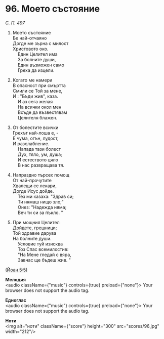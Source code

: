# 96. Моето състояние  

*С. П. 497*  

1. Моето състояние  
Бе най-отчаяно  
Догде ме зърна с милост  
Христовото око.  
    Един Целител има  
    За болните души,  
    Един възможен само  
    Греха да изцели.  

2. Когато ме намери  
В опасност при смъртта  
Смили се Той за мене,  
И : "Бъди жив", каза.  
    И аз сега желая  
    На всички окол мен  
    Всъде да възвестявам  
    Целителя блажен.  

3. От болестите всички  
Грехът най-лоша е, -  
Е чума, огън, лудост,  
И разслабление.  
    Напада тази болест  
    Дух, тяло, ум, душа;  
    И естеството цяло  
    В нас развращава тя.  

4. Напраздно търсех помощ  
От най-прочутите  
Хвалещи се лекари,  
Догде Исус дойде.  
    Тез ми казаха: "Здрав си;  
    Ти нямаш нищо зло;"  
    Онез: "Надежда няма;  
    Веч ти си за пъкло. "  

5. При мощния Целител  
Дойдете, грешници;  
Той здравие дарува  
На болните души.  
    Условие туй изисква  
    Тоз Спас всемилостив:  
    "На Мене гледай с вяра,  
    Завчас ще бъдеш жив. "  

[(Йоан 5:5)](http://biblia.bg/index.php?k=43&g=5&s=5)  

__Мелодия__  
<audio className={"music"} controls={true} preload={"none"}><source src="mp3/96.mp3" type="audio/mpeg"/>
Your browser does not support the audio tag.
</audio>  

__Едноглас__  
<audio className={"music"} controls={true} preload={"none"}><source src="transp/96.mp3" type="audio/mpeg"/>
Your browser does not support the audio tag.
</audio>  

__Ноти__  
<img alt="ноти" className={"score"} height="300" src="scores/96.jpg" width="212"/>
